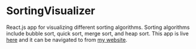 # SortingVisualizer

React.js app for visualizing different sorting algorithms. Sorting algorithms include bubble sort, quick sort, merge sort, and heap sort. This app is live <a href="https://sort.danielmcourtney.com/">here<a> and it can be navigated to from <a href="https://danielmcourtney.com">my website</a>.
